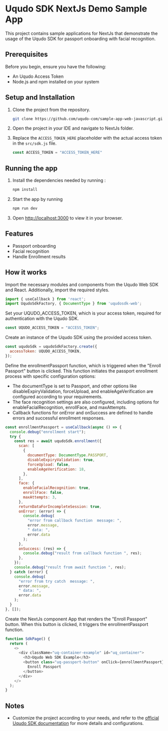 # Uqudo SDK NextJs Demo Sample App

This project contains sample applications for NextJs that demonstrate the usage of the Uqudo SDK for passport onboarding with facial recognition.

## Prerequisites

Before you begin, ensure you have the following:

- An Uqudo Access Token
- Node.js and npm installed on your system

## Setup and Installation

1. Clone the project from the repository.

    ```sh
    git clone https://github.com/uqudo-com/sample-app-web-javascript.git
    ```

2. Open the project in your IDE and navigate to NextJs folder.

3. Replace the `ACCESS_TOKEN_HERE` placeholder with the actual access token in the `src/sdk.js` file.

    ```js
    const ACCESS_TOKEN = "ACCESS_TOKEN_HERE"
    ```

## Running the app

1. Install the dependencies needed by running :

      ```js
    npm install
    ```

2. Start the app by running

      ```js
    npm run dev
    ```

3. Open [http://localhost:3000](http://localhost:3000) to view it in your browser.

## Features

- Passport onboarding
- Facial recognition
- Handle Enrollment results

## How it works

Import the necessary modules and components from the Uqudo Web SDK and React. Additionally, import the required styles.

```javascript
import { useCallback } from 'react';
import UqudoSdkFactory, { DocumentType } from 'uqudosdk-web';
```

Set your UQUDO_ACCESS_TOKEN, which is your access token, required for authentication with the Uqudo SDK.

```javascript
const UQUDO_ACCESS_TOKEN = "ACCESS_TOKEN";
```

Create an instance of the Uqudo SDK using the provided access token.

```javascript
const uqudoSdk = uqudoSdkFactory.create({
  accessToken: UQUDO_ACCESS_TOKEN,
});
```

Define the enrollmentPassport function, which is triggered when the "Enroll Passport" button is clicked.
This function initiates the passport enrollment process with specific configuration options:

- The documentType is set to Passport, and other options like disableExpiryValidation, forceUpload, and enableAgeVerification are configured according to your requirements.
- The face recognition settings are also configured, including options for enableFacialRecognition, enrollFace, and maxAttempts.
- Callback functions for onError and onSuccess are defined to handle errors and successful enrollment responses.

```javascript
const enrollmentPassport = useCallback(async () => {
  console.debug("enrollment start");
  try {
    const res = await uqudoSdk.enrollment({
      scan: [
        {
          documentType: DocumentType.PASSPORT,
          disableExpiryValidation: true,
          forceUpload: false,
          enableAgeVerification: 18,
        },
      ],
      face: {
        enableFacialRecognition: true,
        enrollFace: false,
        maxAttempts: 3,
      },
      returnDataForIncompleteSession: true,
      onError: (error) => {
        console.debug(
          "error from callback function  message: ",
          error.message,
          " data: ",
          error.data
        );
      },
      onSuccess: (res) => {
        console.debug("result from callback function ", res);
      },
    });
    console.debug("result from await function ", res);
  } catch (error) {
    console.debug(
      "error from try catch  message: ",
      error.message,
      " data: ",
      error.data
    );
  }
}, []);
```

Create the NextJs component App that renders the "Enroll Passport" button.
When this button is clicked, it triggers the enrollmentPassport function.

```javascript
function SdkPage() {
  return (
    <>
      <div className="uq-container-example" id="uq_container">
        <h3>Uqudo Web SDK Example</h3>
        <button class="uq-passport-button" onClick={enrollmentPassport}>
          Enroll Passport
        </button>
      </div>
    </>
  );
}
```

## Notes

- Customize the project according to your needs, and refer to the [official Uqudo SDK documentation](http://docs.uqudo.com/docs/) for more details and configurations.
